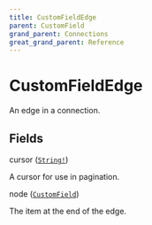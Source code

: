 ```yaml
---
title: CustomFieldEdge
parent: CustomField
grand_parent: Connections
great_grand_parent: Reference
---
```


# CustomFieldEdge

An edge in a connection.

## Fields

<div class="field-entry ">
  <span id="cursor" class="field-name anchored">cursor (<code><a href="/docs/reference/scalar/string">String!</a></code>)</span>

  <div class="description-wrapper">
   <p>A cursor for use in pagination.</p>

  </div>
</div>

<div class="field-entry ">
  <span id="node" class="field-name anchored">node (<code><a href="/docs/reference/object/custom_field">CustomField</a></code>)</span>

  <div class="description-wrapper">
   <p>The item at the end of the edge.</p>

  </div>
</div>

